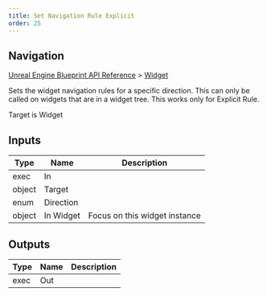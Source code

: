 ```yaml
---
title: Set Navigation Rule Explicit
order: 25
---
```

## Navigation

[Unreal Engine Blueprint API Reference](https://dev.epicgames.com/documentation/en-us/unreal-engine/BlueprintAPI) > [Widget](https://dev.epicgames.com/documentation/en-us/unreal-engine/BlueprintAPI/Widget)

Sets the widget navigation rules for a specific direction. This can only be called on widgets that are in a widget tree. This works only for Explicit Rule.

Target is Widget

## Inputs

| Type | Name | Description |
| --- | --- | --- |
| exec | In |  |
| object | Target |  |
| enum | Direction |  |
| object | In Widget | Focus on this widget instance |

## Outputs

| Type | Name | Description |
| --- | --- | --- |
| exec | Out |  |
